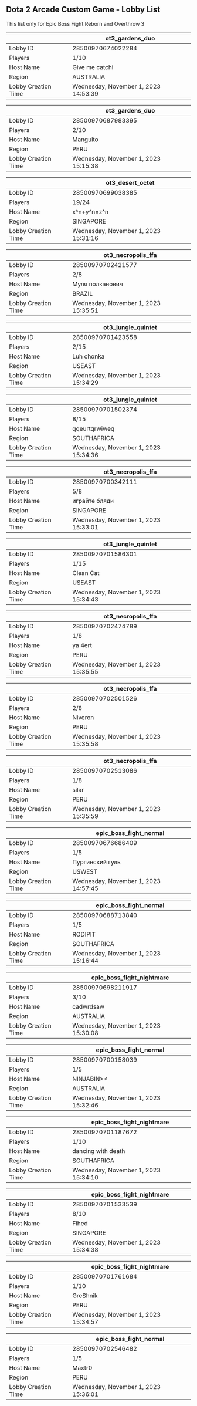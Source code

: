 ## Dota 2 Arcade Custom Game - Lobby List

This list only for Epic Boss Fight Reborn and Overthrow 3

|  | ot3_gardens_duo |
| ------ | ------ |
| Lobby ID | 28500970674022284 |
| Players | 1/10 |
| Host Name | Give me catchi |
| Region | AUSTRALIA |
| Lobby Creation Time | Wednesday, November 1, 2023 14:53:39 |


|  | ot3_gardens_duo |
| ------ | ------ |
| Lobby ID | 28500970687983395 |
| Players | 2/10 |
| Host Name | Manguito |
| Region | PERU |
| Lobby Creation Time | Wednesday, November 1, 2023 15:15:38 |


|  | ot3_desert_octet |
| ------ | ------ |
| Lobby ID | 28500970699038385 |
| Players | 19/24 |
| Host Name | x^n+y^n=z^n |
| Region | SINGAPORE |
| Lobby Creation Time | Wednesday, November 1, 2023 15:31:16 |


|  | ot3_necropolis_ffa |
| ------ | ------ |
| Lobby ID | 28500970702421577 |
| Players | 2/8 |
| Host Name | Муля полканович |
| Region | BRAZIL |
| Lobby Creation Time | Wednesday, November 1, 2023 15:35:51 |


|  | ot3_jungle_quintet |
| ------ | ------ |
| Lobby ID | 28500970701423558 |
| Players | 2/15 |
| Host Name | Luh chonka |
| Region | USEAST |
| Lobby Creation Time | Wednesday, November 1, 2023 15:34:29 |


|  | ot3_jungle_quintet |
| ------ | ------ |
| Lobby ID | 28500970701502374 |
| Players | 8/15 |
| Host Name | qqeurtqrwiweq |
| Region | SOUTHAFRICA |
| Lobby Creation Time | Wednesday, November 1, 2023 15:34:36 |


|  | ot3_necropolis_ffa |
| ------ | ------ |
| Lobby ID | 28500970700342111 |
| Players | 5/8 |
| Host Name | играйте бляди |
| Region | SINGAPORE |
| Lobby Creation Time | Wednesday, November 1, 2023 15:33:01 |


|  | ot3_jungle_quintet |
| ------ | ------ |
| Lobby ID | 28500970701586301 |
| Players | 1/15 |
| Host Name | Clean Cat |
| Region | USEAST |
| Lobby Creation Time | Wednesday, November 1, 2023 15:34:43 |


|  | ot3_necropolis_ffa |
| ------ | ------ |
| Lobby ID | 28500970702474789 |
| Players | 1/8 |
| Host Name | ya 4ert |
| Region | PERU |
| Lobby Creation Time | Wednesday, November 1, 2023 15:35:55 |


|  | ot3_necropolis_ffa |
| ------ | ------ |
| Lobby ID | 28500970702501526 |
| Players | 2/8 |
| Host Name | Niveron |
| Region | PERU |
| Lobby Creation Time | Wednesday, November 1, 2023 15:35:58 |


|  | ot3_necropolis_ffa |
| ------ | ------ |
| Lobby ID | 28500970702513086 |
| Players | 1/8 |
| Host Name | silar |
| Region | PERU |
| Lobby Creation Time | Wednesday, November 1, 2023 15:35:59 |


|  | epic_boss_fight_normal |
| ------ | ------ |
| Lobby ID | 28500970676686409 |
| Players | 1/5 |
| Host Name | Пургинский гуль |
| Region | USWEST |
| Lobby Creation Time | Wednesday, November 1, 2023 14:57:45 |


|  | epic_boss_fight_normal |
| ------ | ------ |
| Lobby ID | 28500970688713840 |
| Players | 1/5 |
| Host Name | RODIPIT |
| Region | SOUTHAFRICA |
| Lobby Creation Time | Wednesday, November 1, 2023 15:16:44 |


|  | epic_boss_fight_nightmare |
| ------ | ------ |
| Lobby ID | 28500970698211917 |
| Players | 3/10 |
| Host Name | cadwrdsaw |
| Region | AUSTRALIA |
| Lobby Creation Time | Wednesday, November 1, 2023 15:30:08 |


|  | epic_boss_fight_normal |
| ------ | ------ |
| Lobby ID | 28500970700158039 |
| Players | 1/5 |
| Host Name | NINJABIN>< |
| Region | AUSTRALIA |
| Lobby Creation Time | Wednesday, November 1, 2023 15:32:46 |


|  | epic_boss_fight_nightmare |
| ------ | ------ |
| Lobby ID | 28500970701187672 |
| Players | 1/10 |
| Host Name | dancing with death |
| Region | SOUTHAFRICA |
| Lobby Creation Time | Wednesday, November 1, 2023 15:34:10 |


|  | epic_boss_fight_nightmare |
| ------ | ------ |
| Lobby ID | 28500970701533539 |
| Players | 8/10 |
| Host Name | Fihed |
| Region | SINGAPORE |
| Lobby Creation Time | Wednesday, November 1, 2023 15:34:38 |


|  | epic_boss_fight_nightmare |
| ------ | ------ |
| Lobby ID | 28500970701761684 |
| Players | 1/10 |
| Host Name | GreShnik |
| Region | PERU |
| Lobby Creation Time | Wednesday, November 1, 2023 15:34:57 |


|  | epic_boss_fight_normal |
| ------ | ------ |
| Lobby ID | 28500970702546482 |
| Players | 1/5 |
| Host Name | Maxtr0 |
| Region | PERU |
| Lobby Creation Time | Wednesday, November 1, 2023 15:36:01 |


